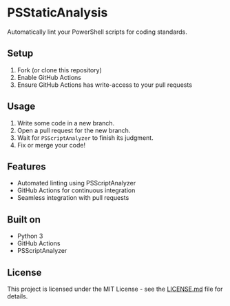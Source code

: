 # PSStaticAnalysis

Automatically lint your PowerShell scripts for coding standards.

## Setup

1. Fork (or clone this repository)
2. Enable GitHub Actions
3. Ensure GitHub Actions has write-access to your pull requests

## Usage

1. Write some code in a new branch.
2. Open a pull request for the new branch.
3. Wait for `PSScriptAnalyzer` to finish its judgment.
4. Fix or merge your code!

## Features

- Automated linting using PSScriptAnalyzer
- GitHub Actions for continuous integration
- Seamless integration with pull requests

## Built on

- Python 3
- GitHub Actions
- PSScriptAnalyzer

## License

This project is licensed under the MIT License - see the [LICENSE.md](LICENSE.md) file for details.
